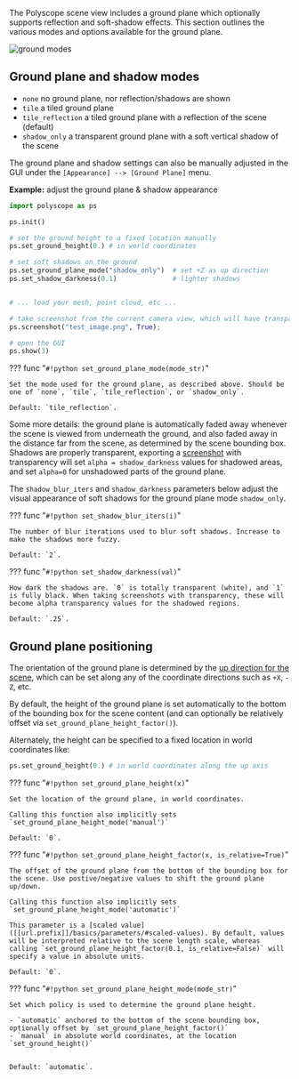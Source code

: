 The Polyscope scene view includes a ground plane which optionally supports reflection and soft-shadow effects. This section outlines the various modes and options available for the ground plane.

![ground modes]([[url.prefix]]/media/ground_plane_options.jpg)

## Ground plane and shadow modes

- `none` no ground plane, nor reflection/shadows are shown
- `tile` a tiled ground plane 
- `tile_reflection` a tiled ground plane with a reflection of the scene (default)
- `shadow_only` a transparent ground plane with a soft vertical shadow of the scene

The ground plane and shadow settings can also be manually adjusted in the GUI under the `[Appearance] --> [Ground Plane]` menu.

**Example:** adjust the ground plane & shadow appearance

```python
import polyscope as ps

ps.init()

# set the ground height to a fixed location manually
ps.set_ground_height(0.) # in world coordinates

# set soft shadows on the ground
ps.set_ground_plane_mode("shadow_only")  # set +Z as up direction
ps.set_shadow_darkness(0.1)              # lighter shadows


# ... load your mesh, point cloud, etc ...

# take screenshot from the current camera view, which will have transparent shadows
ps.screenshot("test_image.png", True);

# open the GUI
ps.show(3)
```


??? func "`#!python set_ground_plane_mode(mode_str)`"
    
    Set the mode used for the ground plane, as described above. Should be one of `none`, `tile`, `tile_reflection`, or `shadow_only`.

    Default: `tile_reflection`.

Some more details: the ground plane is automatically faded away whenever the scene is viewed from underneath the ground, and also faded away in the distance far from the scene, as determined by the scene bounding box. Shadows are properly transparent, exporting a [screenshot]([[url.prefix]]/features/screenshots) with transparency will set `alpha = shadow_darkness` values for shadowed areas, and set `alpha=0` for unshadowed parts of the ground plane.


The `shadow_blur_iters` and `shadow_darkness` parameters below adjust the visual appearance of soft shadows for the ground plane mode `shadow_only`.

??? func "`#!python set_shadow_blur_iters(i)`"

    The number of blur iterations used to blur soft shadows. Increase to make the shadows more fuzzy.

    Default: `2`. 

??? func "`#!python set_shadow_darkness(val)`"

    How dark the shadows are. `0` is totally transparent (white), and `1` is fully black. When taking screenshots with transparency, these will become alpha transparency values for the shadowed regions.

    Default: `.25`. 

## Ground plane positioning

The orientation of the ground plane is determined by the [up direction for the scene]([[url.prefix]]/basics/camera_controls/#up-direction), which can be set along any of the coordinate directions such as `+X`, `-Z`, etc.

By default, the height of the ground plane is set automatically to the bottom of the bounding box for the scene content (and can optionally be relatively offset via `set_ground_plane_height_factor()`).

Alternately, the height can be specified to a fixed location in world coordinates like:
```python
ps.set_ground_height(0.) # in world coordinates along the up axis
```

??? func "`#!python set_ground_plane_height(x)`"

    Set the location of the ground plane, in world coordinates.

    Calling this function also implicitly sets `set_ground_plane_height_mode('manual')`
    
    Default: `0`. 


??? func "`#!python set_ground_plane_height_factor(x, is_relative=True)`"

    The offset of the ground plane from the bottom of the bounding box for the scene. Use postive/negative values to shift the ground plane up/down.
    
    Calling this function also implicitly sets `set_ground_plane_height_mode('automatic')`

    This parameter is a [scaled value]([[url.prefix]]/basics/parameters/#scaled-values). By default, values will be interpreted relative to the scene length scale, whereas calling `set_ground_plane_height_factor(0.1, is_relative=False)` will specify a value in absolute units.

    Default: `0`. 

??? func "`#!python set_ground_plane_height_mode(mode_str)`"

    Set which policy is used to determine the ground plane height.

    - `automatic` anchored to the bottom of the scene bounding box, optionally offset by `set_ground_plane_height_factor()`
    - `manual` in absolute world coordinates, at the location `set_ground_height()`


    Default: `automatic`.
